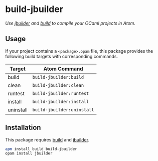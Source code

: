 # build-jbuilder

_Use [jbuilder] and [build] to compile your OCaml projects in Atom._


## Usage

If your project contains a `<package>.opam` file, this package provides the
following build targets with corresponding commands.

| Target    | Atom Command               |
| --------- | -------------------------- |
| build     | `build-jbuilder:build`     |
| clean     | `build-jbuilder:clean`     |
| runtest   | `build-jbuilder:runtest`   |
| install   | `build-jbuilder:install`   |
| uninstall | `build-jbuilder:uninstall` |


## Installation

This package requires [build] and [jbuilder].

```sh
apm install build build-jbuilder
opam install jbuilder
```


[jbuilder]: https://github.com/janestreet/jbuilder
[build]: https://atom.io/packages/build
